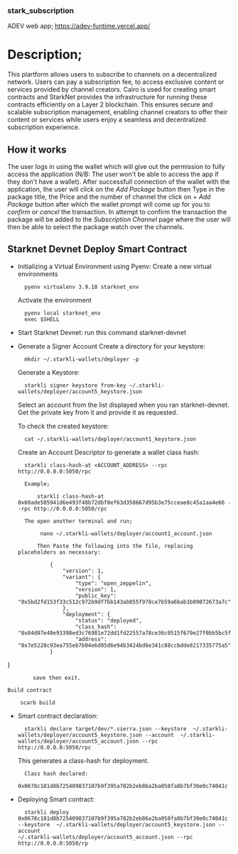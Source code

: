 ### stark_subscription

ADEV web app; https://adev-funtime.vercel.app/

# Description; 

This plartform allows users to subscribe to channels on a decentralized network. Users can pay a subscription fee, to access exclusive content or services provided by channel creators. Cairo is used for creating smart contracts and StarkNet provides the infrastructure for running these contracts efficiently on a Layer 2 blockchain. This ensures secure and scalable subscription management, enabling channel creators to offer their content or services while users enjoy a seamless and decentralized subscription experience.

## How it works

The user logs in using the wallet which will give out the permission to fully access the application (N/B: The user won't be able to access the app if they don't have
a wallet). After successfull connection of the wallet with the application, the user will click on the *Add Package* button then Type in the package title, the Price and the number of channel the click on *+ Add Package* button after which the wallet prompt will come up for you to *confirm* or *cancel* the transaction. In attempt to confirm the transaction the package will be added to the *Subscription Channel* page where the user will then be able to select the package watch over the channels.

## Starknet Devnet Deploy Smart Contract

* Initializing a Virtual Environment using Pyenv:
    Create a new virtual environments
    
        pyenv virtualenv 3.9.18 starknet_env

    Activate the environment

        pyenv local starknet_env
        exec $SHELL

* Start Starknet Devnet:
    run this command
        starknet-devnet

* Generate a Signer Account
    Create a directory for your keystore:

        mkdir ~/.starkli-wallets/deployer -p

    Generate a Keystore:

        starkli signer keystore from-key ~/.starkli-wallets/deployer/account5_keystore.json

    Select an account from the list displayed when you ran starknet-devnet. Get the private key from it and provide it as requested.

    To check the created keystore:

        cat ~/.starkli-wallets/deployer/account1_keystore.json

    Create an Account Descriptor to generate a wallet class hash:

        starkli class-hash-at <ACCOUNT_ADDRESS> --rpc http://0.0.0.0:5050/rpc

        Example;
            
            starkli class-hash-at 0x60ade505941d6e493f48b72dbf8ef63d358667d95b3e75cceae8c45a1aa4e66 --rpc http://0.0.0.0:5050/rpc

        The open another terminal and run;
             
             nano ~/.starkli-wallets/deployer/account1_account.json

            Then Paste the following into the file, replacing placeholders as necessary:

                {
                    "version": 1,
                    "variant": {
                        "type": "open_zeppelin",
                        "version": 1,
                        "public_key": "0x5bd2fd153f33c512c972b9df7bb143ab855f978ce7b59a6bab1b09072673a7c"
                    },
                    "deployment": {
                        "status": "deployed",
                        "class_hash": "0x04d07e40e93398ed3c76981e72dd1fd22557a78ce36c0515f679e27f0bb5bc5f",
                        "address": "0x7e5228c93ea755eb7b04e6d05d6e94b3424bd6e341c88ccbdde8217335775a5"
                }
}

            save then exit.

    Build contract 

        scarb build

* Smart contract declaration:

        starkli declare target/dev/*.sierra.json --keystore  ~/.starkli-wallets/deployer/account5_keystore.json --account  ~/.starkli-
      wallets/deployer/account5_account.json --rpc http://0.0.0.0:5050/rpc

    This generates a class-hash for deployment.

        Class hash declared:
        0x0678c181d8b725409837107b9f395a782b2eb86a2ba058fa8b7bf30e0c74041c

* Deploying Smart contract:
     
        starkli deploy 0x0678c181d8b725409837107b9f395a782b2eb86a2ba058fa8b7bf30e0c74041c --keystore  ~/.starkli-wallets/deployer/account5_keystore.json --account
      ~/.starkli-wallets/deployer/account5_account.json --rpc http://0.0.0.0:5050/rp

